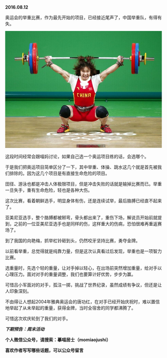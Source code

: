 
          
            
**2016.08.12**

奥运会的举重比赛，作为最先开始的项目，已经接近尾声了，中国举重队，有得有失。




![](img/51001-d80d1f0bd02c5e75.jpg)




这段时间经常会跟喵妈讨论，如果自己选一个奥运项目练的话，会选哪个。

于是我们把奥运项目简单区分了一下，其中举重、体操、跳水这几个就是首先被我们排除的。因为这几个项目是有直接生命危险的项目。

田径、游泳也都是冲击人体极限项目，但是冲击失败的话就是输掉比赛而已。举重一旦失手，重有生命危险，轻也是各种大伤。

这次比赛，看着朝鲜选手，明显身体有伤，还是连续试举，最后胳膊已经直不起来了。

亚美尼亚选手，整个胳膊都被掰弯，骨头都出来了，重伤下场，解说员开始前就提到，之前的一位亚美尼亚选手也是同样的伤，这样重大的伤病，恐怕很难再重返赛场了。

到了我国的向艳梅，抓举杠铃砸到头，仍然咬牙坚持比赛，勇夺金牌。

以前看举重，总觉得就是纯靠力量，但是这次认真看过后发现，举重也是一项智力比赛。

选重量时，先选个轻的重量，让对手掉以轻心，在出场前突然增加重量，给对手以心理压力。面对对手的重量调整，我们也要算计好优势，步步为赢。

可惜吕小军面对的对手，孤注一掷，挑战了世界纪录，虽然成绩有争议，但还是让人印象深刻。

不由得让人想起2004年雅典奥运会的唐功红，在对手已经开始庆祝时，难以置信地举起了从未举起的重量，获得金牌，当时全宿舍的同学都沸腾了。

可惜这次欢庆轮到了我们的对手。


***下期预告：周末活动***


**个人微信公众号，请搜索：摹喵居士（momiaojushi）**

**喜欢作者写写哪些话题，可以公众号留言**

          
        